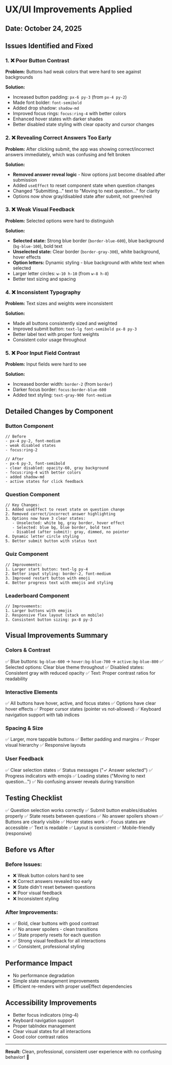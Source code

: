 # UX/UI Improvements Applied

## Date: October 24, 2025

## Issues Identified and Fixed

### 1. ❌ Poor Button Contrast
**Problem:** Buttons had weak colors that were hard to see against backgrounds

**Solution:**
- Increased button padding: `px-6 py-3` (from `px-4 py-2`)
- Made font bolder: `font-semibold`
- Added drop shadow: `shadow-md`
- Improved focus rings: `focus:ring-4` with better colors
- Enhanced hover states with darker shades
- Better disabled state styling with clear opacity and cursor changes

### 2. ❌ Revealing Correct Answers Too Early
**Problem:** After clicking submit, the app was showing correct/incorrect answers immediately, which was confusing and felt broken

**Solution:**
- **Removed answer reveal logic** - Now options just become disabled after submission
- Added `useEffect` to reset component state when question changes
- Changed "Submitting..." text to "Moving to next question..." for clarity
- Options now show gray/disabled state after submit, not green/red

### 3. ❌ Weak Visual Feedback
**Problem:** Selected options were hard to distinguish

**Solution:**
- **Selected state:** Strong blue border (`border-blue-600`), blue background (`bg-blue-100`), bold text
- **Unselected state:** Clear border (`border-gray-300`), white background, hover effects
- **Option letters:** Dynamic styling - blue background with white text when selected
- Larger letter circles: `w-10 h-10` (from `w-8 h-8`)
- Better text sizing and spacing

### 4. ❌ Inconsistent Typography
**Problem:** Text sizes and weights were inconsistent

**Solution:**
- Made all buttons consistently sized and weighted
- Improved submit button: `text-lg font-semibold px-8 py-3`
- Better label text with proper font weights
- Consistent color usage throughout

### 5. ❌ Poor Input Field Contrast
**Problem:** Input fields were hard to see

**Solution:**
- Increased border width: `border-2` (from `border`)
- Darker focus border: `focus:border-blue-600`
- Added text styling: `text-gray-900 font-medium`

## Detailed Changes by Component

### Button Component
```tsx
// Before
- px-4 py-2, font-medium
- weak disabled states
- focus:ring-2

// After  
- px-6 py-3, font-semibold
- clear disabled: opacity-60, gray background
- focus:ring-4 with better colors
- added shadow-md
- active states for click feedback
```

### Question Component
```tsx
// Key Changes:
1. Added useEffect to reset state on question change
2. Removed correct/incorrect answer highlighting
3. Options now have 3 clear states:
   - Unselected: white bg, gray border, hover effect
   - Selected: blue bg, blue border, bold text
   - Disabled (after submit): gray, dimmed, no pointer
4. Dynamic letter circle styling
5. Better submit button with status text
```

### Quiz Component
```tsx
// Improvements:
1. Larger start button: text-lg py-4
2. Better input styling: border-2, font-medium
3. Improved restart button with emoji
4. Better progress text with emojis and styling
```

### Leaderboard Component
```tsx
// Improvements:
1. Larger buttons with emojis
2. Responsive flex layout (stack on mobile)
3. Consistent button sizing: px-8 py-3
```

## Visual Improvements Summary

### Colors & Contrast
✅ Blue buttons: `bg-blue-600` → `hover:bg-blue-700` → `active:bg-blue-800`
✅ Selected options: Clear blue theme throughout
✅ Disabled states: Consistent gray with reduced opacity
✅ Text: Proper contrast ratios for readability

### Interactive Elements
✅ All buttons have hover, active, and focus states
✅ Options have clear hover effects
✅ Proper cursor states (pointer vs not-allowed)
✅ Keyboard navigation support with tab indices

### Spacing & Size
✅ Larger, more tappable buttons
✅ Better padding and margins
✅ Proper visual hierarchy
✅ Responsive layouts

### User Feedback
✅ Clear selection states
✅ Status messages ("✓ Answer selected")
✅ Progress indicators with emojis
✅ Loading states ("Moving to next question...")
✅ No confusing answer reveals during transition

## Testing Checklist

✅ Question selection works correctly
✅ Submit button enables/disables properly
✅ State resets between questions
✅ No answer spoilers shown
✅ Buttons are clearly visible
✅ Hover states work
✅ Focus states are accessible
✅ Text is readable
✅ Layout is consistent
✅ Mobile-friendly (responsive)

## Before vs After

### Before Issues:
- ❌ Weak button colors hard to see
- ❌ Correct answers revealed too early
- ❌ State didn't reset between questions
- ❌ Poor visual feedback
- ❌ Inconsistent styling

### After Improvements:
- ✅ Bold, clear buttons with good contrast
- ✅ No answer spoilers - clean transitions
- ✅ State properly resets for each question
- ✅ Strong visual feedback for all interactions
- ✅ Consistent, professional styling

## Performance Impact
- No performance degradation
- Simple state management improvements
- Efficient re-renders with proper useEffect dependencies

## Accessibility Improvements
- Better focus indicators (ring-4)
- Keyboard navigation support
- Proper tabIndex management
- Clear visual states for all interactions
- Good color contrast ratios

---

**Result:** Clean, professional, consistent user experience with no confusing behavior! 🎉
